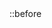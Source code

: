 <!DOCTYPE html>
<html lang="eng">
  <body class="is-ready" data-gr-c-s-loaded="true">
    ::before
    <svg xmlns="http://www.w3.org/2000/svg" version="1.1" xmlns:xlink="http://www.w3.org/1999/xlink" viewBox="0 0 40 40" display="none" width="0" height="0">
      <symbol id="icon-901" viewBox="0 0 40 40">
        <path d="d="M34.9,30.5V15.6c-0.4,0.4-0.8,0.9-1.4,1.2c-3.4,2.7-6.2,4.8-8.2,6.6c-0.6,0.5-1.1,0.9-1.6,1.2c-0.4,0.3-0.9,0.6-1.7,0.9 c-0.7,0.3-1.4,0.5-2,0.5l0,0c-0.6,0-1.2-0.2-2-0.5c-0.7-0.3-1.2-0.6-1.7-0.9c-0.4-0.3-0.9-0.7-1.6-1.2c-2.1-1.7-4.8-3.8-8.2-6.6 c-0.5-0.4-0.9-0.8-1.4-1.2v14.9c0,0.2,0.1,0.3,0.2,0.4C5.7,31,5.9,31.1,6,31.1h28.4c0.2,0,0.3-0.1,0.4-0.2 C34.8,30.8,34.9,30.7,34.9,30.5L34.9,30.5z M34.9,10.2V9.7c0,0,0-0.1,0-0.2c0-0.1,0-0.2-0.1-0.2c-0.1,0-0.1,0-0.1-0.2 c0-0.1-0.1-0.2-0.2-0.1c-0.1,0-0.2,0-0.3,0H5.8C5.6,8.9,5.4,9,5.3,9.1C5.2,9.2,5.1,9.3,5.1,9.5c0,2.2,0.9,4,2.8,5.5 c2.5,2,5.1,4,7.7,6.1c0.1,0.1,0.3,0.2,0.7,0.5c0.4,0.3,0.6,0.5,0.9,0.7c0.2,0.2,0.5,0.4,0.8,0.6c0.3,0.2,0.7,0.4,0.9,0.5 c0.3,0.1,0.6,0.2,0.8,0.2l0,0c0.2,0,0.5-0.1,0.8-0.2c0.3-0.1,0.6-0.3,0.9-0.5c0.3-0.2,0.6-0.4,0.8-0.6c0.2-0.2,0.5-0.4,0.9-0.7 c0.4-0.3,0.6-0.5,0.6-0.5c2.7-2.1,5.3-4.2,7.7-6.1c0.7-0.5,1.4-1.2,2-2.2C34.6,11.8,34.9,11,34.9,10.2L34.9,10.2z M37.3,9.5v21 c0,0.8-0.3,1.6-0.9,2.2s-1.4,0.9-2.2,0.9H5.8c-0.8,0-1.6-0.3-2.2-0.9c-0.6-0.6-0.9-1.4-0.9-2.2v-21c0-0.8,0.3-1.6,0.9-2.2 s1.4-0.9,2.2-0.9h28.4c0.8,0,1.6,0.3,2.2,0.9S37.3,8.7,37.3,9.5z"></path>
        </symbol>
        <symbol id="icon-93f" viewBox="0 0 40 40">
                                                 <path d="M28.8,33.3c0,0-1.1-1.4-2.1-2.6c4.1-1.2,5.7-3.8,5.7-3.8c-1.3,0.9-2.5,1.5-3.6,1.9c-1.6,0.7-3.1,1.1-4.6,1.4 c-3,0.6-5.8,0.4-8.2,0c-1.8-0.3-3.3-0.9-4.6-1.4c-0.7-0.3-1.5-0.6-2.3-1.1c-0.1-0.1-0.2-0.1-0.3-0.2c-0.1,0-0.1-0.1-0.1-0.1 c-0.6-0.3-0.9-0.5-0.9-0.5s1.5,2.5,5.5,3.7c-0.9,1.2-2.1,2.6-2.1,2.6c-7-0.2-9.6-4.8-9.6-4.8c0-10.1,4.5-18.4,4.5-18.4 c4.5-3.4,8.9-3.3,8.9-3.3l0.3,0.4c-5.7,1.6-8.3,4.1-8.3,4.1s0.7-0.4,1.9-0.9c3.4-1.5,6.1-1.9,7.2-2c0.2,0,0.3-0.1,0.5-0.1 C18.6,8.1,20.7,8,23,8.3c3,0.3,6.2,1.2,9.5,3c0,0-2.5-2.4-7.9-4l0.4-0.5c0,0,4.3-0.1,8.9,3.3c0,0,4.5,8.2,4.5,18.4 C38.5,28.5,35.8,33.1,28.8,33.3z M14.2,18.6c-1.8,0-3.2,1.6-3.2,3.5s1.5,3.5,3.2,3.5c1.8,0,3.2-1.6,3.2-3.5 C17.4,20.1,16,18.6,14.2,18.6z M25.7,18.6c-1.8,0-3.2,1.6-3.2,3.5s1.5,3.5,3.2,3.5c1.8,0,3.2-1.6,3.2-3.5S27.5,18.6,25.7,18.6z"></path>
                                                 </symbol>
                                                 <symbol id="icon-913" viewBox=0 0 40 40">
          <path d="M26.8,29.7l1.6,4.6c-0.3,0.5-1,0.9-2.2,1.3s-2.3,0.6-3.4,0.6c-1.4,0-2.6-0.1-3.7-0.5s-2.1-0.8-2.8-1.4 c-0.7-0.6-1.3-1.3-1.9-2.1c-0.5-0.8-0.9-1.6-1.1-2.3c-0.2-0.8-0.3-1.5-0.3-2.3V16.9H9.7v-4.2c0.9-0.3,1.8-0.8,2.5-1.4 s1.3-1.1,1.8-1.8s0.8-1.3,1.1-2c0.3-0.7,0.5-1.4,0.7-1.9S16,4.6,16.1,4c0-0.1,0-0.1,0.1-0.2s0.1-0.1,0.1-0.1h4.8V12h6.5v4.9h-6.5V27 c0,0.4,0,0.8,0.1,1.1c0.1,0.3,0.2,0.7,0.4,1s0.5,0.6,1,0.8c0.4,0.2,1,0.3,1.6,0.3C25.2,30.2,26.1,30,26.8,29.7L26.8,29.7z"></path>
          </symbol>
        <symbol id="icon-905" viewBox"0 0 40 40">
          <path d="M36.3,10.2c-1,1.3-2.1,2.5-3.4,3.5c0,0.2,0,0.4,0,1c0,1.7-0.2,3.6-0.9,5.3c-0.6,1.7-1.2,3.5-2.4,5.1 c-1.1,1.5-2.3,3.1-3.7,4.3c-1.4,1.2-3.3,2.3-5.3,3c-2.1,0.8-4.2,1.2-6.6,1.2c-3.6,0-7-1-10.2-3c0.4,0,1.1,0.1,1.5,0.1 c3.1,0,5.9-1,8.2-2.9c-1.4,0-2.7-0.4-3.8-1.3c-1.2-1-1.9-2-2.2-3.3c0.4,0.1,1,0.1,1.2,0.1c0.6,0,1.2-0.1,1.7-0.2 c-1.4-0.3-2.7-1.1-3.7-2.3s-1.4-2.6-1.4-4.2v-0.1c1,0.6,2,0.9,3,0.9c-1-0.6-1.5-1.3-2.2-2.4c-0.6-1-0.9-2.1-0.9-3.3s0.3-2.3,1-3.4 c1.5,2.1,3.6,3.6,6,4.9s4.9,2,7.6,2.1c-0.1-0.6-0.1-1.1-0.1-1.4c0-1.8,0.8-3.5,2-4.7c1.2-1.2,2.9-2,4.7-2c2,0,3.6,0.8,4.8,2.1 c1.4-0.3,2.9-0.9,4.2-1.5c-0.4,1.5-1.4,2.7-2.9,3.6C33.8,11.2,35.1,10.9,36.3,10.2L36.3,10.2z"></path>
        </symbol>
        <symbol id="icon-a4c" viewBox="0 0 40 40">
          <path d="M40,9.8c0,0.1,0,0.3-0.1,0.4c-0.1,0.1-0.2,0.2-0.3,0.2c-0.9,0.1-1.6,0.4-2.2,0.8c-0.6,0.5-1.1,1.4-1.7,2.7 l-9.1,20.4c-0.1,0.2-0.2,0.3-0.5,0.3c-0.2,0-0.4-0.1-0.5-0.3l-5.1-10.6l-5.9,10.6c-0.1,0.2-0.3,0.3-0.5,0.3c-0.3,0-0.4-0.1-0.5-0.3 L4.7,13.9c-0.6-1.3-1.1-2.2-1.8-2.7c-0.6-0.5-1.5-0.8-2.6-0.9c-0.1,0-0.2,0-0.3-0.2C0,10.1,0,10,0,9.9c0-0.3,0.1-0.5,0.3-0.5 c0.8,0,1.6,0,2.5,0.1c0.8,0.1,1.6,0.1,2.3,0.1c0.7,0,1.6,0,2.6-0.1c1-0.1,1.9-0.1,2.7-0.1c0.2,0,0.3,0.2,0.3,0.5 c0,0.3-0.1,0.5-0.2,0.5C9.7,10.4,9,10.6,8.6,11c-0.5,0.3-0.7,0.8-0.7,1.4c0,0.3,0.1,0.6,0.3,1.1L15.6,30l4.2-7.9l-3.9-8.2 c-0.7-1.5-1.3-2.4-1.7-2.8c-0.5-0.4-1.1-0.7-2-0.8c-0.1,0-0.2,0-0.2-0.2c-0.1-0.1-0.1-0.2-0.1-0.3c0-0.3,0.1-0.5,0.2-0.5 c0.8,0,1.5,0,2.2,0.1c0.6,0.1,1.3,0.1,2,0.1c0.7,0,1.5,0,2.3-0.1c0.8-0.1,1.6-0.1,2.4-0.1c0.2,0,0.3,0.2,0.3,0.5 c0,0.3-0.1,0.5-0.2,0.5c-1.6,0.1-2.4,0.6-2.4,1.4c0,0.4,0.2,0.9,0.6,1.6l2.6,5.2l2.6-4.8c0.4-0.7,0.5-1.2,0.5-1.7 c0-1.1-0.8-1.7-2.4-1.7c-0.1,0-0.2-0.2-0.2-0.5c0-0.1,0-0.2,0.1-0.3c0.1-0.1,0.1-0.2,0.2-0.2c0.6,0,1.3,0,2.1,0.1 c0.8,0.1,1.4,0.1,2,0.1c0.4,0,0.9,0,1.6-0.1c0.9-0.1,1.7-0.1,2.3-0.1c0.1,0,0.2,0.1,0.2,0.4c0,0.4-0.1,0.6-0.4,0.6 c-0.9,0.1-1.7,0.4-2.2,0.8c-0.6,0.4-1.3,1.4-2.1,2.8l-3.4,6.3l4.6,9.4L34,13.8c0.2-0.6,0.4-1.1,0.4-1.6c0-1.2-0.8-1.8-2.4-1.8 c-0.1,0-0.2-0.2-0.2-0.5c0-0.3,0.1-0.5,0.3-0.5c0.6,0,1.3,0,2.1,0.1c0.7,0.1,1.4,0.1,1.9,0.1c0.5,0,1.1,0,1.8-0.1 c0.7-0.1,1.4-0.1,1.9-0.1C39.9,9.4,40,9.5,40,9.8z"></path>
        </symbol>
        </svg>
      <div id="wrapper">
        <div id="main">
          <div class="inner">
            <section id="home-section" class="active">
              
